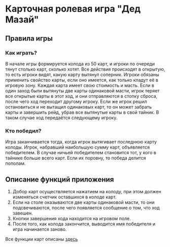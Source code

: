 # Карточная ролевая игра "Дед Мазай"  
## Правила игры

### Как играть?

В начале игры формируется колода из 50 карт, и игроки по очереди тянут столько карт, сколько хотят. Все действия происходят в открытую, то есть игроки видят, какую карту вытянул соперник. Игроки обязаны применить свойство карты, если оно имеется, как только кладут её в игровую зону. Каждая карта имеет свою стоимость и масть. Если в один заход были вытянуты две карты одинаковой масти, игрок теряет все открытые карты в этот ход, и они отправляются в стопку сброса, после чего ход переходит другому игроку. Если же игрок решил остановиться и не вытащил одинаковых карт, то он может забрать карты и завершить рейд, убрав все вытянутые карты в свой тайник. В таком случае ход передаётся следующему игроку.  

### Кто победил?

Игра заканчивается тогда, когда игрок вытягивает последнюю карту колоды. Игрок, набравший наибольшую сумму карт, объявляется победителем. В случае ничьей победителем становится тот, у кого в тайнике больше всего карт. Если их поровну, то победа делится пополам.  

## Описание функций приложения
1. Добор карт осуществляется нажатием на колоду, при этом должен изменяться счетчик оставшихся в колоде карт.
2. Если на столе оказываются две карты одинаковой масти, то они подсвечиваются, после чего появляется сообщение о том, что ход завешен.
3. Кнопки завершения хода находится на игровом поле.
4. После того, как колода закончится, выводится имя победителя и игра начинается заново.


Все функции карт описаны [здесь](features.md)
